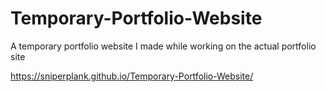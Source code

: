 # Temporary-Portfolio-Website
A temporary portfolio website I made while working on the actual portfolio site

https://sniperplank.github.io/Temporary-Portfolio-Website/
